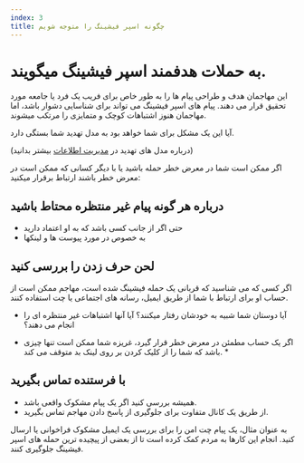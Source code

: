 ```yaml
---
index: 3
title: چگونه اسپر فیشینگ را متوجه شویم
---
```

# به حملات هدفمند اسپر فیشینگ میگویند.

این مهاجمان هدف و طراحی پیام ها را به طور خاص برای فریب یک فرد یا جامعه مورد تحقیق قرار می دهند. پیام های اسپر فیشینگ می تواند برای شناسایی دشوار باشد، اما مهاجمان هنوز اشتباهات کوچک و متمایزی را مرتکب میشوند.

آیا این یک مشکل برای شما خواهد بود به مدل تهدید شما بستگی دارد.

(درباره مدل های تهدید در [مدیریت اطلاعات](umbrella://information/managing-information) بیشتر بدانید)

اگر ممکن است شما در معرض خطر حمله باشید یا با دیگر کسانی که ممکن است در معرض خطر باشند ارتباط برقرار میکنید:

## درباره هر گونه پیام غیر منتظره محتاط باشید

*   حتی اگر از جانب کسی باشد که به او اعتماد دارید
*   به خصوص در مورد پیوست ها و لینکها

## لحن حرف زدن را بررسی کنید

اگر کسی که می شناسید که قربانی یک حمله فیشینگ شده است، مهاجم ممکن است از حساب او برای ارتباط با شما از طریق ایمیل، رسانه های اجتماعی یا چت استفاده کنند.

* آیا دوستان شما شبیه به خودشان رفتار میکنند؟
آیا آنها اشتباهات غیر منتظره ای را انجام می دهند؟

* اگر یک حساب مطمئن در معرض خطر قرار گیرد، غریزه شما ممکن است تنها چیزی باشد که شما را از کلیک کردن بر روی لینک بد متوقف می کند. *

## با فرستنده تماس بگیرید

*   همیشه بررسی کنید اگر یک پیام مشکوک واقعی باشد.
*    از طریق یک کانال متفاوت برای جلوگیری از پاسخ دادن مهاجم تماس بگیرید.

به عنوان مثال، یک پیام چت امن را برای بررسی یک ایمیل مشکوک فراخوانی یا ارسال کنید. انجام این کارها به مردم کمک کرده است تا از بعضی از پیچیده ترین حمله های اسپر فیشینگ جلوگیری کنند.